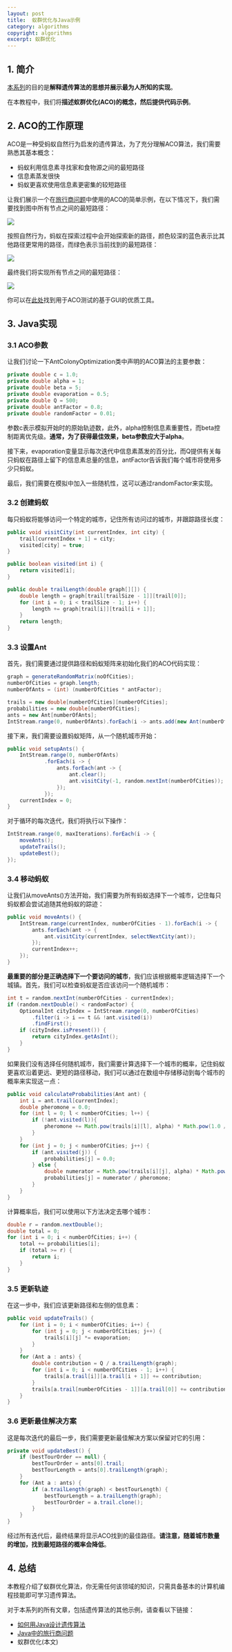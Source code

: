 ```yaml
---
layout: post
title:  蚁群优化与Java示例
category: algorithms
copyright: algorithms
excerpt: 蚁群优化
---
```


## 1. 简介

[本系列](https://www.baeldung.com/java-genetic-algorithm)的目的是**解释遗传算法的思想并展示最为人所知的实现**。

在本教程中，我们将**描述蚁群优化(ACO)的概念，然后提供代码示例**。

## 2. ACO的工作原理

ACO是一种受蚂蚁自然行为启发的遗传算法，为了充分理解ACO算法，我们需要熟悉其基本概念：

- 蚂蚁利用信息素寻找家和食物源之间的最短路径
- 信息素蒸发很快
- 蚂蚁更喜欢使用信息素更密集的较短路径

让我们展示一个在[旅行商问题](https://www.baeldung.com/java-simulated-annealing-for-traveling-salesman)中使用的ACO的简单示例，在以下情况下，我们需要找到图中所有节点之间的最短路径：

![](/assets/images/2025/algorithms/javaantcolonyoptimization01.png)

按照自然行为，蚂蚁在探索过程中会开始探索新的路径，颜色较深的蓝色表示比其他路径更常用的路径，而绿色表示当前找到的最短路径：

![](/assets/images/2025/algorithms/javaantcolonyoptimization02.png)

最终我们将实现所有节点之间的最短路径：

![](/assets/images/2025/algorithms/javaantcolonyoptimization03.png)

你可以在[此处](http://www.theprojectspot.com/downloads/tsp-aco.html)找到用于ACO测试的基于GUI的优质工具。

## 3. Java实现

### 3.1 ACO参数

让我们讨论一下AntColonyOptimization类中声明的ACO算法的主要参数：
```java
private double c = 1.0;
private double alpha = 1;
private double beta = 5;
private double evaporation = 0.5;
private double Q = 500;
private double antFactor = 0.8;
private double randomFactor = 0.01;
```

参数c表示模拟开始时的原始轨迹数，此外，alpha控制信息素重要性，而beta控制距离优先级。**通常，为了获得最佳效果，beta参数应大于alpha**。

接下来，evaporation变量显示每次迭代中信息素蒸发的百分比，而Q提供有关每只蚂蚁在路径上留下的信息素总量的信息，antFactor告诉我们每个城市将使用多少只蚂蚁。

最后，我们需要在模拟中加入一些随机性，这可以通过randomFactor来实现。

### 3.2 创建蚂蚁

每只蚂蚁将能够访问一个特定的城市，记住所有访问过的城市，并跟踪路径长度：
```java
public void visitCity(int currentIndex, int city) {
    trail[currentIndex + 1] = city;
    visited[city] = true;
}

public boolean visited(int i) {
    return visited[i];
}

public double trailLength(double graph[][]) {
    double length = graph[trail[trailSize - 1]][trail[0]];
    for (int i = 0; i < trailSize - 1; i++) {
        length += graph[trail[i]][trail[i + 1]];
    }
    return length;
}
```

### 3.3 设置Ant

首先，我们需要通过提供路径和蚂蚁矩阵来初始化我们的ACO代码实现：
```java
graph = generateRandomMatrix(noOfCities);
numberOfCities = graph.length;
numberOfAnts = (int) (numberOfCities * antFactor);

trails = new double[numberOfCities][numberOfCities];
probabilities = new double[numberOfCities];
ants = new Ant[numberOfAnts];
IntStream.range(0, numberOfAnts).forEach(i -> ants.add(new Ant(numberOfCities)));
```

接下来，我们需要设置蚂蚁矩阵，从一个随机城市开始：
```java
public void setupAnts() {
    IntStream.range(0, numberOfAnts)
            .forEach(i -> {
                ants.forEach(ant -> {
                    ant.clear();
                    ant.visitCity(-1, random.nextInt(numberOfCities));
                });
            });
    currentIndex = 0;
}
```

对于循环的每次迭代，我们将执行以下操作：
```java
IntStream.range(0, maxIterations).forEach(i -> {
    moveAnts();
    updateTrails();
    updateBest();
});
```

### 3.4 移动蚂蚁

让我们从moveAnts()方法开始，我们需要为所有蚂蚁选择下一个城市，记住每只蚂蚁都会尝试追随其他蚂蚁的踪迹：
```java
public void moveAnts() {
    IntStream.range(currentIndex, numberOfCities - 1).forEach(i -> {
        ants.forEach(ant -> {
            ant.visitCity(currentIndex, selectNextCity(ant));
        });
        currentIndex++;
    });
}
```

**最重要的部分是正确选择下一个要访问的城市**，我们应该根据概率逻辑选择下一个城镇。首先，我们可以检查蚂蚁是否应该访问一个随机城市：
```java
int t = random.nextInt(numberOfCities - currentIndex);
if (random.nextDouble() < randomFactor) {
    OptionalInt cityIndex = IntStream.range(0, numberOfCities)
        .filter(i -> i == t && !ant.visited(i))
        .findFirst();
    if (cityIndex.isPresent()) {
        return cityIndex.getAsInt();
    }
}
```

如果我们没有选择任何随机城市，我们需要计算选择下一个城市的概率，记住蚂蚁更喜欢沿着更远、更短的路径移动，我们可以通过在数组中存储移动到每个城市的概率来实现这一点：
```java
public void calculateProbabilities(Ant ant) {
    int i = ant.trail[currentIndex];
    double pheromone = 0.0;
    for (int l = 0; l < numberOfCities; l++) {
        if (!ant.visited(l)){
            pheromone += Math.pow(trails[i][l], alpha) * Math.pow(1.0 / graph[i][l], beta);
        }
    }
    for (int j = 0; j < numberOfCities; j++) {
        if (ant.visited(j)) {
            probabilities[j] = 0.0;
        } else {
            double numerator = Math.pow(trails[i][j], alpha) * Math.pow(1.0 / graph[i][j], beta);
            probabilities[j] = numerator / pheromone;
        }
    }
}
```

计算概率后，我们可以使用以下方法决定去哪个城市：
```java
double r = random.nextDouble();
double total = 0;
for (int i = 0; i < numberOfCities; i++) {
    total += probabilities[i];
    if (total >= r) {
        return i;
    }
}
```

### 3.5 更新轨迹

在这一步中，我们应该更新路径和左侧的信息素：
```java
public void updateTrails() {
    for (int i = 0; i < numberOfCities; i++) {
        for (int j = 0; j < numberOfCities; j++) {
            trails[i][j] *= evaporation;
        }
    }
    for (Ant a : ants) {
        double contribution = Q / a.trailLength(graph);
        for (int i = 0; i < numberOfCities - 1; i++) {
            trails[a.trail[i]][a.trail[i + 1]] += contribution;
        }
        trails[a.trail[numberOfCities - 1]][a.trail[0]] += contribution;
    }
}
```

### 3.6 更新最佳解决方案

这是每次迭代的最后一步，我们需要更新最佳解决方案以保留对它的引用：
```java
private void updateBest() {
    if (bestTourOrder == null) {
        bestTourOrder = ants[0].trail;
        bestTourLength = ants[0].trailLength(graph);
    }
    for (Ant a : ants) {
        if (a.trailLength(graph) < bestTourLength) {
            bestTourLength = a.trailLength(graph);
            bestTourOrder = a.trail.clone();
        }
    }
}
```

经过所有迭代后，最终结果将显示ACO找到的最佳路径。**请注意，随着城市数量的增加，找到最短路径的概率会降低**。

## 4. 总结

本教程介绍了蚁群优化算法，你无需任何该领域的知识，只需具备基本的计算机编程技能即可学习遗传算法。

对于本系列的所有文章，包括遗传算法的其他示例，请查看以下链接：

- [如何用Java设计遗传算法](https://www.baeldung.com/java-genetic-algorithm)
- [Java中的旅行商问题](https://www.baeldung.com/java-simulated-annealing-for-traveling-salesman)
- 蚁群优化(本文)